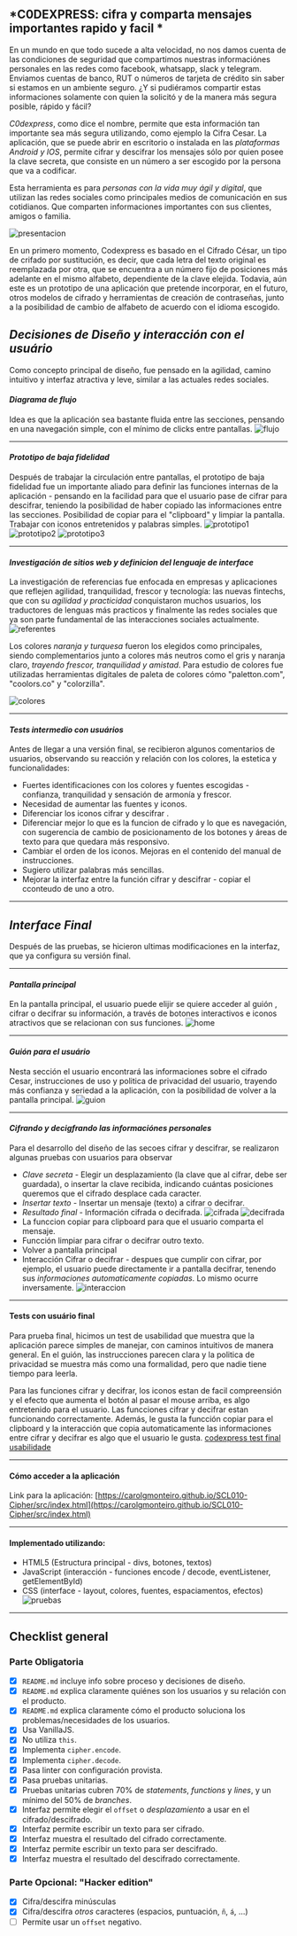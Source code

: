 ## *C0DEXPRESS: cifra y comparta mensajes importantes rapido y facil *

En un mundo en que todo sucede a alta velocidad, no nos damos cuenta de las condiciones de seguridad que compartimos nuestras informaciónes personales en las redes como facebook, whatsapp, slack y telegram. Enviamos cuentas de banco, RUT o números de tarjeta de crédito sin saber si estamos en un ambiente seguro. ¿Y si pudiéramos compartir estas informaciones solamente con quien la solicitó y de la manera más segura posible, rápido y fácil?

*C0dexpress*, como dice el nombre, permite que esta información tan importante sea más segura utilizando, como ejemplo la Cifra Cesar. La aplicación, que se puede abrir en escritorio o instalada en las *plataformas Android y IOS*, permite cifrar y descifrar los mensajes sólo por quien posee la clave secreta, que consiste en un número a ser escogido por la persona que va a codificar.

Esta herramienta es para *personas con la vida muy ágil y digital*, que utilizan las redes sociales como principales medios de comunicación en sus cotidianos. Que comparten informaciones importantes con sus clientes, amigos o familia.

![presentacion](img/CODEXPRESS_presentacion.jpg)

En un primero momento, Codexpress es basado en el Cifrado César, un tipo de crifado por sustitución, es decir, que cada letra del texto original es reemplazada por otra, que se encuentra a un número fijo de posiciones más adelante en el mismo alfabeto, dependiente de la clave elejida. Todavia, aún este es un prototipo de una aplicación que pretende incorporar, en el futuro, otros modelos de cifrado y herramientas de creación de contraseñas, junto a la posibilidad de cambio de alfabeto de acuerdo con el idioma escogido.

## *Decisiones de Diseño y interacción con el usuário*

Como concepto principal de diseño, fue pensado en la agilidad, camino intuitivo y interfaz atractiva y leve, similar a las actuales redes sociales.

#### *Diagrama de flujo*

Idea es que la aplicación sea bastante fluida entre las secciones, pensando en una navegación simple, con el mínimo de clicks entre pantallas.
![flujo](img/CODEXPRESS_mapaFlujo.jpg)

***

#### *Prototipo de baja fidelidad*

Después de trabajar la circulación entre pantallas, el prototipo de baja fidelidad fue un importante aliado para definir las funciones internas de la aplicación - pensando en la facilidad para que el usuario pase de cifrar para descifrar, teniendo la posibilidad de haber copiado las informaciones entre las secciones. Posibilidad de copiar para el "clipboard" y limpiar la pantalla. Trabajar con iconos entretenidos y palabras simples.
![prototipo1](img/CODEXPRESS_prototipoHome.jpg)
![prototipo2](img/CODEXPRESS_prototipoCifrar.jpg)
![prototipo3](img/CODEXPRESS_prototipoDecifrar.jpg)

***
#### *Investigación de sitios web y definicion del lenguaje de interface*

La investigación de referencias fue enfocada en empresas y aplicaciones que reflejen agilidad, tranquilidad, frescor y tecnología: las nuevas fintechs, que con su *agilidad y practicidad* conquistaron muchos usuarios, los traductores de lenguas más practicos y finalmente las redes sociales que ya son parte fundamental de las interacciones sociales actualmente. 
![referentes](img/CODEXPRESS_referentes.jpg)

Los colores *naranja y turquesa* fueron los elegidos como principales, siendo complementarios junto a colores más neutros como el gris y naranja claro, *trayendo frescor, tranquilidad y amistad*.
Para estudio de colores fue utilizadas herramientas digitales de paleta de colores cómo "paletton.com", "coolors.co" y "colorzilla".

![colores](img/CODEXPRESS_paletaColores.jpg)
***

#### *Tests intermedio con usuários*

Antes de llegar a una versión final, se recibieron algunos comentarios de usuarios, observando su reacción y relación con los colores, la estetica y funcionalidades: 
- Fuertes identificaciones con los colores y fuentes escogidas - confianza, tranquilidad y sensación de armonía y frescor. 
- Necesidad de aumentar las fuentes y iconos. 
- Diferenciar los iconos cifrar y descifrar .
- Diferenciar mejor lo que es la funcion de cifrado y lo que es navegación, con sugerencia de cambio de posicionamento de los botones y áreas de texto para que quedara más responsivo.
- Cambiar el orden de los iconos. Mejoras en el contenido del manual de instrucciones. 
- Sugiero utilizar palabras más sencillas. 
- Mejorar la interfaz entre la función cifrar y descifrar - copiar el cconteudo de uno a otro.
***

## *Interface Final*

Después de las pruebas, se hicieron ultimas modificaciones en la interfaz, que ya configura su versión final.
***

#### *Pantalla principal*

En la pantalla principal, el usuario puede elijir se quiere acceder al guión , cifrar o decifrar su información, a través de botones interactivos e iconos atractivos que se relacionan con sus funciones.
![home](img/CODEXPRESS_finalHome.jpg)
***

#### *Guión para el usuário*

Nesta sección el usuario encontrará las informaciones sobre el cifrado Cesar, instrucciones de uso y politica de privacidad del usuario, trayendo más confianza y seriedad a la aplicación, con la posibilidad de volver a la pantalla principal.
![guion](img/CODEXPRESS_finalGuion.jpg)
***

#### *Cifrando y decigfrando las informaciónes personales*

Para el desarrollo del diseño de las secoes cifrar y descifrar, se realizaron algunas pruebas con usuarios para observar
- *Clave secreta* - Elegir un desplazamiento (la clave que al cifrar, debe ser guardada), o insertar la clave recibida, indicando cuántas posiciones queremos que el cifrado desplace cada caracter.
- *Insertar texto* - Insertar un mensaje (texto) a cifrar o decifrar.
- *Resultado final* - Información cifrada o decifrada.
![cifrada](img/CODEXPRESS_finalCifrar.jpg)
![decifrada](img/CODEXPRESS_finalDecifrar.jpg)
- La funccion copiar para clipboard para que el usuario comparta el mensaje.
- Funcción limpiar para cifrar o decifrar outro texto.
- Volver a pantalla principal
- Interacción Cifrar o decifrar - despues que cumplir con cifrar, por ejemplo, el usuario puede directamente ir a pantalla decifrar, tenendo sus *informaciones automaticamente copiadas*. Lo mismo ocurre inversamente.
![interaccion](img/CODEXPRESS_interaccionCD.jpg)

***

#### Tests con usuário final
Para prueba final, hicimos un test de usabilidad que muestra que la aplicación parece simples de manejar, con caminos intuitivos de manera general. En el guión, las instrucciones parecen clara y la politica de privacidad se muestra más como una formalidad, pero que nadie tiene tiempo para leerla. 

Para las funciones cifrar y decifrar, los iconos estan de facil compreensión y el efecto que aumenta el botón al pasar el mouse arriba, es algo entretenido para el usuario. Las funcciones cifrar y decifrar estan funcionando correctamente. Además, le gusta la funcción copiar para el clipboard y la interacción que copia automaticamente las informaciones entre cifrar y decifrar es algo que el usuario le gusta.
[codexpress test final usabilidade](https://youtu.be/l1_V9LJx1Cs)

***

#### Cómo acceder a la aplicación

Link para la aplicación: 
[https://carolgmonteiro.github.io/SCL010-Cipher/src/index.html](https://carolgmonteiro.github.io/SCL010-Cipher/src/index.html)

***

#### Implementado utilizando:

- HTML5 (Estructura principal - divs, botones, textos)
- JavaScript (interacción - funciones encode / decode, eventListener, getElementById)
- CSS (interface - layout, colores, fuentes, espaciamentos, efectos)
![pruebas](img/CODEXPRESS_testeos.jpg)

***

## Checklist general

### Parte Obligatoria
* [x] `README.md` incluye info sobre proceso y decisiones de diseño.
* [x] `README.md` explica claramente quiénes son los usuarios y su relación con
  el producto.
* [x] `README.md` explica claramente cómo el producto soluciona los
  problemas/necesidades de los usuarios.
* [x] Usa VanillaJS.
* [x] No utiliza `this`.
* [x] Implementa `cipher.encode`.
* [x] Implementa `cipher.decode`.
* [x] Pasa linter con configuración provista.
* [x] Pasa pruebas unitarias.
* [x] Pruebas unitarias cubren 70% de _statements_, _functions_ y _lines_, y un
  mínimo del 50% de _branches_.
* [x] Interfaz permite elegir el `offset` o _desplazamiento_ a usar en el
  cifrado/descifrado.
* [x] Interfaz permite escribir un texto para ser cifrado.
* [x] Interfaz muestra el resultado del cifrado correctamente.
* [x] Interfaz permite escribir un texto para ser descifrado.
* [x] Interfaz muestra el resultado del descifrado correctamente.

### Parte Opcional: "Hacker edition"
* [x] Cifra/descifra minúsculas
* [x] Cifra/descifra _otros_ caracteres (espacios, puntuación, `ñ`, `á`, ...)
* [ ] Permite usar un `offset` negativo.